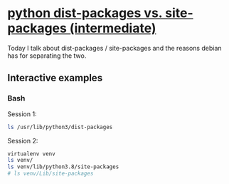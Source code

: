 # [python dist-packages vs. site-packages (intermediate)](https://youtu.be/aEB_EcgTiQo)

Today I talk about dist-packages / site-packages and the reasons debian has for separating the two.

## Interactive examples

### Bash

Session 1:

```bash
ls /usr/lib/python3/dist-packages
```

Session 2:

```bash
virtualenv venv
ls venv/
ls venv/lib/python3.8/site-packages
# ls venv/Lib/site-packages
```
